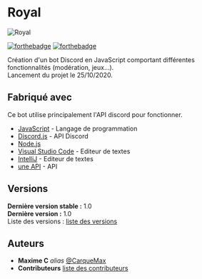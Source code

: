 # Royal

![Royal](https://i.ibb.co/VQs1mbF/Royal-Logo.png)

[![forthebadge](https://forthebadge.com/images/badges/uses-js.svg)](https://developer.mozilla.org/fr/docs/Web/JavaScript)  [![forthebadge](https://forthebadge.com/images/badges/built-with-love.svg)](https://discord.js.org/#/)

Création d'un bot Discord en JavaScript comportant différentes fonctionnalités (modération, jeux...).  
Lancement du projet le 25/10/2020.

## Fabriqué avec

Ce bot utilise principalement l'API discord pour fonctionner.  

* [JavaScript](https://developer.mozilla.org/fr/docs/Web/JavaScript) - Langage de programmation
* [Discord.js](https://discord.js.org/#/) - API Discord
* [Node.js](https://nodejs.org/en/)
* [Visual Studio Code](https://code.visualstudio.com/) - Editeur de textes
* [IntelliJ](https://www.jetbrains.com/fr-fr/idea/) - Editeur de textes
* [une API](lien) - API

## Versions
**Dernière version stable :** 1.0  
**Dernière version :** 1.0  
Liste des versions : [liste des versions](https://github.com/CarqueMax/Royal/tags)

## Auteurs
* **Maxime C** _alias_ [@CarqueMax](https://github.com/CarqueMax)
* **Contributeurs** [liste des contributeurs](https://github.com/CarqueMax/Royal/graphs/contributors)
